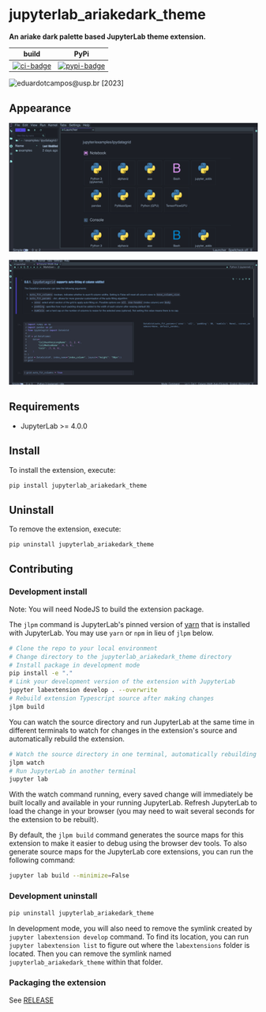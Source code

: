 # jupyterlab_ariakedark_theme

**An ariake dark palette based JupyterLab theme extension.**

|       build       |         PyPi          |
| :---------------: | :-------------------: |
| [![ci-badge]][ci] | [![pypi-badge]][pypi] |

[ci-badge]: https://github.com/eduardotlc/jupyterlab_ariakedark_theme/workflows/Build/badge.svg
[ci]: https://github.com/eduardotlc/jupyterlab_ariakedark_theme/actions/workflows/build.yml
[pypi-badge]: https://badge.fury.io/py/jupyterlab-ariakedark-theme.svg
[pypi]: https://badge.fury.io/py/jupyterlab-ariakedark-theme

![eduardotcampos@usp.br](eduardotcampos@usp.br) [2023]

## Appearance

![Example 1](/images/jupyterlab_ariakedark_1.png)

![Example 2](/images/jupyterlab_ariakedark_2.png)

## Requirements

- JupyterLab >= 4.0.0

## Install

To install the extension, execute:

```bash
pip install jupyterlab_ariakedark_theme
```

## Uninstall

To remove the extension, execute:

```bash
pip uninstall jupyterlab_ariakedark_theme
```

## Contributing

### Development install

Note: You will need NodeJS to build the extension package.

The `jlpm` command is JupyterLab's pinned version of
[yarn](https://yarnpkg.com/) that is installed with JupyterLab. You may use
`yarn` or `npm` in lieu of `jlpm` below.

```bash
# Clone the repo to your local environment
# Change directory to the jupyterlab_ariakedark_theme directory
# Install package in development mode
pip install -e "."
# Link your development version of the extension with JupyterLab
jupyter labextension develop . --overwrite
# Rebuild extension Typescript source after making changes
jlpm build
```

You can watch the source directory and run JupyterLab at the same time in different terminals to watch for changes in the extension's source and automatically rebuild the extension.

```bash
# Watch the source directory in one terminal, automatically rebuilding when needed
jlpm watch
# Run JupyterLab in another terminal
jupyter lab
```

With the watch command running, every saved change will immediately be built locally and available in your running JupyterLab. Refresh JupyterLab to load the change in your browser (you may need to wait several seconds for the extension to be rebuilt).

By default, the `jlpm build` command generates the source maps for this extension to make it easier to debug using the browser dev tools. To also generate source maps for the JupyterLab core extensions, you can run the following command:

```bash
jupyter lab build --minimize=False
```

### Development uninstall

```bash
pip uninstall jupyterlab_ariakedark_theme
```

In development mode, you will also need to remove the symlink created by `jupyter labextension develop`
command. To find its location, you can run `jupyter labextension list` to figure out where the `labextensions`
folder is located. Then you can remove the symlink named `jupyterlab_ariakedark_theme` within that folder.

### Packaging the extension

See [RELEASE](RELEASE.md)
